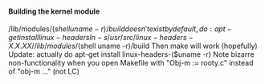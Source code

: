 #### Building the kernel module
/lib/modules/($shell uname -r)/build doesn't exist by default, do:
apt-get install linux-headers
ln -s /usr/src/linux-headers-X.X.XX/ /lib/modules/($shell uname -r)/build
Then make will work (hopefully)
Update: actually do apt-get install linux-headers-($uname -r)
Note bizarre non-functionality when you open Makefile with "Obj-m := rooty.c" instead of "obj-m ..." (not LC)
